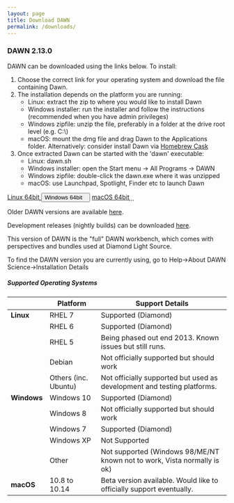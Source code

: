 ```yaml
---
layout: page
title: Download DAWN
permalink: /downloads/
---
```

### DAWN 2.13.0

DAWN can be downloaded using the links below. To install:

1. Choose the correct link for your operating system and download the file containing Dawn.
2. The installation depends on the platform you are running:
    * Linux: extract the zip to where you would like to install Dawn
    * Windows installer: run the installer and follow the instructions (recommended when you have admin privileges)
    * Windows zipfile: unzip the file, preferably in a folder at the drive root level (e.g. C:\\)
    * macOS: mount the dmg file and drag Dawn to the Applications folder. Alternatively: consider install Dawn via [Homebrew Cask](https://caskroom.github.io)
3. Once extracted Dawn can be started with the 'dawn' executable:
    * Linux: dawn.sh
    * Windows installer: open the Start menu &rarr; All Programs &rarr; DAWN
    * Windows zipfile: double-click the dawn.exe where it was unzipped
    * macOS: use Launchpad, Spotlight, Finder etc to launch Dawn
	
<script>
	function showHide(elementId){
		var element = document.getElementById(elementId);
		if(element.style.display == 'none'){
			element.style.display = 'block';
		} else {
			element.style.display = 'none';
		}
	}
</script>

<div class="row center">
        <a href="ftp://ftpanon.diamond.ac.uk/dawn/DawnDiamond-2.13.0.v20190401-0954-linux64.zip" class="btn-large waves-effect" onclick="trackOutboundLink('ftp://ftpanon.diamond.ac.uk/dawn/DawnDiamond-2.13.0.v20190401-0954-linux64.zip'); return false;">
        	Linux 64bit<i class="material-icons right">&#xE2C4;</i>
        </a>
        <button type="button" class="btn-large waves-effect" onclick="showHide('winExeOrZip')">
        	Windows 64bit<i class="material-icons right">&#xE2C4;</i>
        </button>
        <a href="ftp://ftpanon.diamond.ac.uk/dawn/DawnDiamond-2.13.0.v20190401-0954-mac64.dmg" class="btn-large waves-effect" onclick="trackOutboundLink('ftp://ftpanon.diamond.ac.uk/dawn/DawnDiamond-2.13.0.v20190401-0954-mac64.dmg'); return false;">
        	macOS 64bit<i class="material-icons right">&#xE2C4;</i>
        </a>
</div>

<div id="winExeOrZip" class="row center" style="display: none">
	<a href="ftp://ftpanon.diamond.ac.uk/dawn//DawnDiamond-2.13.0.v20190401-0954-windows64.exe" class="btn-large waves-effect" onclick="trackOutboundLink('ftp://ftpanon.diamond.ac.uk/dawn/DawnDiamond-2.13.0.v20190401-0954-windows64.exe');return false">
		EXE<i class="material-icons right">&#xE2C4;</i>
	</a>
	<a href="ftp://ftpanon.diamond.ac.uk/dawn/DawnDiamond-2.13.0.v20190401-0954-windows64.zip" class="btn-large waves-effect" onclick="trackOutboundLink('ftp://ftpanon.diamond.ac.uk/dawn/DawnDiamond-2.13.0.v20190401-0954-windows64.zip');return false">
		ZIP<i class="material-icons right">&#xE2C4;</i>
	</a>
</div>

Older DAWN versions are available [here](https://alfred.diamond.ac.uk/DawnDiamond/).

Development releases (nightly builds) can be downloaded [here](https://alfred.diamond.ac.uk/DawnDiamond/master/downloads/builds-snapshot/).

This version of DAWN is the "full" DAWN workbench, which comes with perspectives and bundles used at Diamond Light Source.

To find the DAWN version you are currently using, go to Help&rarr;About DAWN Science&rarr;Installation Details

##### Supported Operating Systems

|               | Platform             | Support Details                                                          |
|---------------|----------------------|--------------------------------------------------------------------------|
| **Linux**     | RHEL 7               | Supported (Diamond)                                                      |
|               | RHEL 6               | Supported (Diamond)                                                      |
|               | RHEL 5               | Being phased out end 2013. Known issues but still runs.                  |
|               | Debian               | Not officially supported but should work                                 |
|               | Others (inc. Ubuntu) | Not officially supported but used as development and testing platforms.  |
| **Windows**   | Windows 10           | Supported (Diamond)                                                      |
|               | Windows 8            | Not officially supported but should work                                 |
|               | Windows 7            | Supported (Diamond)                                                      |
|               | Windows XP           | Not Supported                                                            |
|               | Other                | Not supported (Windows 98/ME/NT known not to work, Vista normally is ok) |
| **macOS**     | 10.8 to 10.14        | Beta version available. Would like to officially support eventually.     |

